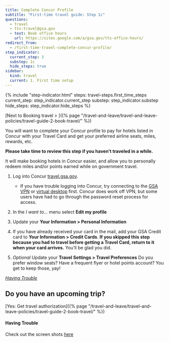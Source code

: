 ```yaml
---
title: Complete Concur Profile
subtitle: "First-time travel guide: Step 1c"
questions:
  - travel
  - tts-travel@gsa.gov
  - text: Book office hours
    url: https://sites.google.com/a/gsa.gov/tts-office-hours/
redirect_from:
  - /first-time-travel-complete-concur-profile/
step_indicator:
  current_step: 3
  substep: 1c
  hide_steps: true
sidebar:
  kind: travel
  current: 1. First time setup
---
```


{% include "step-indicator.html" 
steps: travel-steps.first_time_steps 
current_step: step_indicator.current_step 
substep: step_indicator.substep
hide_steps: step_indicator.hide_steps %}

<!-- prettier-ignore -->
[Next to Booking travel > ]({% page "/travel-and-leave/travel-and-leave-policies/travel-guide-2-book-travel/" %})<br>

You will want to complete your Concur profile to pay for hotels listed in Concur
with your Travel Card and get your preferred airline seats, miles, rewards, etc.

**Please take time to review this step if you haven’t traveled in a while.**

It will make booking hotels in Concur easier, and allow you to personally redeem
miles and/or points earned while on government travel.

1. Log into Concur [travel.gsa.gov](https://travel.gsa.gov/).

   - If you have trouble logging into Concur, try connecting to the
     [GSA VPN]({{site.base_url}}/tools/anyconnect/) or
     [virtual desktop]({{site.base_url}}/getting-started/how-to-log-in/#citrix-virtual-desktop-client-login)
     first. Concur does work off VPN, but some users have had to go through the
     password reset process for access.

2. In the _I want to..._ menu select **Edit my profile**
3. Update your **Your Information > Personal Information**
4. If you have already received your card in the mail, add your GSA Credit card
   to **Your Information > Credit Cards**. **If you skipped this step because
   you had to travel before getting a Travel Card, return to it when your card
   arrives.** You’ll be glad you did.
5. _Optional_ Update your **Travel Settings > Travel Preferences** Do you prefer
   window seats? Have a frequent flyer or hotel points account? You get to keep
   those, yay!

[_Having Trouble_](#having-trouble)

## Do you have an upcoming trip?

[Yes: Get travel
authorization]({% page "/travel-and-leave/travel-and-leave-policies/travel-guide-2-book-travel/" %})

#### Having Trouble

Check out the screen shots
[here](https://docs.google.com/drawings/d/1eP5E7Tq1K4Iva7aNSHjLukJcZzD2Cdkf6LCoEDRzsFM/edit)
